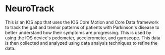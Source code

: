 # NeuroTrack
This is an IOS app that uses the IOS Core Motion and Core Data framework to track the gait and tremor patterns of patients with Parkinson's disease to better understand how their symptoms are progressing. This is used by using the IOS device's pedometer, accelerometer, and gyroscope. This data is then collected and analyzed using data analysis techniques to refine the data.
